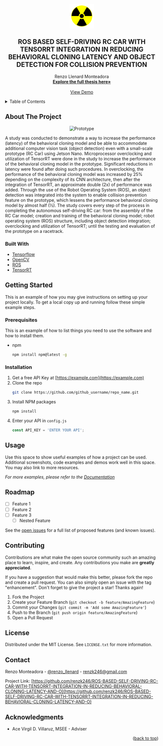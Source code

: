 <!-- PROJECT LOGO -->
<br />
<div align="center">
    <img src="/images/logo.png" alt="Logo" width="80" height="80">

<h2 align="center">ROS BASED SELF-DRIVING RC CAR WITH TENSORRT INTEGRATION
IN REDUCING BEHAVIORAL CLONING LATENCY AND OBJECT
DETECTION FOR COLLISION PREVENTION</h2>

  <p align="center">
    Renzo Llenard Monteadora
    <br />
    <a href="https://www.researchgate.net/publication/361361254_ROS_BASED_SELF-DRIVING_RC_CAR_WITH_TENSORRT_INTEGRATION_IN_REDUCING_BEHAVIORAL_CLONING_LATENCY_AND_OBJECT_DETECTION_FOR_COLLISION_PREVENTION"><strong>Explore the full thesis here»</strong></a>
    <br />
    <br />
    <a href="https://github.com/github_username/repo_name">View Demo</a>
  </p>
</div>



<!-- TABLE OF CONTENTS -->
<details>
  <summary>Table of Contents</summary>
  <ol>
    <li>
      <a href="#about-the-project">About The Project</a>
      <ul>
        <li><a href="#built-with">Built With</a></li>
      </ul>
    </li>
    <li>
      <a href="#getting-started">Getting Started</a>
      <ul>
        <li><a href="#prerequisites">Prerequisites</a></li>
        <li><a href="#installation">Installation</a></li>
      </ul>
    </li>
    <li><a href="#usage">Usage</a></li>
    <li><a href="#roadmap">Roadmap</a></li>
    <li><a href="#contributing">Contributing</a></li>
    <li><a href="#license">License</a></li>
    <li><a href="#contact">Contact</a></li>
    <li><a href="#acknowledgments">Acknowledgments</a></li>
  </ol>
</details>



<!-- ABOUT THE PROJECT -->
## About The Project

<div align="center">
  <img src="/Documentations/IMG_20211228_143125.jpg" alt="Prototype" width="320" height="240">
</div>

 A study was conducted to demonstrate a way to increase the performance (latency) of the behavioral cloning model and be able to accommodate additional computer vision task (object detection) even with a small-scale prototype (RC Car) using Jetson Nano. Microprocessor overclocking and utilization of TensorRT were done in the study to increase the performance of the behavioral cloning model in the prototype. Significant reductions in latency were found after doing such procedures. In overclocking, the performance of the behavioral cloning model was increased by 25% depending on the complexity of its CNN architecture, then after the integration of TensorRT, an approximate double (2x) of performance was added. Through the use of the Robot Operating System (ROS), an object detection was integrated into the system to enable collision prevention feature on the prototype, which lessens the performance behavioral cloning model by almost half (½). The study covers every step of the process in completing the autonomous self-driving RC car: from the assembly of the RC Car model; creation and training of the behavioral cloning model; robot operating system (ROS) structure, including object detection integration; overclocking and utilization of TensorRT; until the testing and evaluation of the prototype on a racetrack.



### Built With

* [Tensorflow](https://www.tensorflow.org/)
* [OpenCV](https://opencv.org/)
* [ROS](https://www.ros.org/)
* [TensorRT](https://docs.nvidia.com/deeplearning/frameworks/tf-trt-user-guide/index.html)


<!-- GETTING STARTED -->
## Getting Started

This is an example of how you may give instructions on setting up your project locally.
To get a local copy up and running follow these simple example steps.

### Prerequisites

This is an example of how to list things you need to use the software and how to install them.
* npm
  ```sh
  npm install npm@latest -g
  ```

### Installation

1. Get a free API Key at [https://example.com](https://example.com)
2. Clone the repo
   ```sh
   git clone https://github.com/github_username/repo_name.git
   ```
3. Install NPM packages
   ```sh
   npm install
   ```
4. Enter your API in `config.js`
   ```js
   const API_KEY = 'ENTER YOUR API';
   ```




<!-- USAGE EXAMPLES -->
## Usage

Use this space to show useful examples of how a project can be used. Additional screenshots, code examples and demos work well in this space. You may also link to more resources.

_For more examples, please refer to the [Documentation](https://example.com)_




<!-- ROADMAP -->
## Roadmap

- [ ] Feature 1
- [ ] Feature 2
- [ ] Feature 3
    - [ ] Nested Feature

See the [open issues](https://github.com/github_username/repo_name/issues) for a full list of proposed features (and known issues).



<!-- CONTRIBUTING -->
## Contributing

Contributions are what make the open source community such an amazing place to learn, inspire, and create. Any contributions you make are **greatly appreciated**.

If you have a suggestion that would make this better, please fork the repo and create a pull request. You can also simply open an issue with the tag "enhancement".
Don't forget to give the project a star! Thanks again!

1. Fork the Project
2. Create your Feature Branch (`git checkout -b feature/AmazingFeature`)
3. Commit your Changes (`git commit -m 'Add some AmazingFeature'`)
4. Push to the Branch (`git push origin feature/AmazingFeature`)
5. Open a Pull Request




<!-- LICENSE -->
## License

Distributed under the MIT License. See `LICENSE.txt` for more information.


<!-- CONTACT -->
## Contact

Renzo Monteadora - [@renzo_llenard](https://twitter.com/renzo_llenard) - renzk246@gmail.com

Project Link: [https://github.com/renzk246/ROS-BASED-SELF-DRIVING-RC-CAR-WITH-TENSORRT-INTEGRATION-IN-REDUCING-BEHAVIORAL-CLONING-LATENCY-AND-O](https://github.com/renzk246/ROS-BASED-SELF-DRIVING-RC-CAR-WITH-TENSORRT-INTEGRATION-IN-REDUCING-BEHAVIORAL-CLONING-LATENCY-AND-O)


<!-- ACKNOWLEDGMENTS -->
## Acknowledgments

* Ace Virgil D. Villaruz, MSEE - Adviser

<p align="right">(<a href="#top">back to top</a>)</p>
